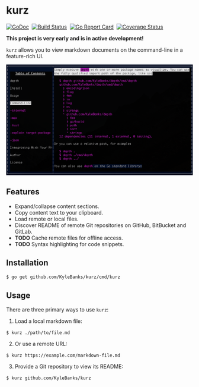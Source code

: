 # kurz

[![GoDoc](https://godoc.org/github.com/KyleBanks/kurz?status.svg)](https://godoc.org/github.com/KyleBanks/kurz)&nbsp; 
[![Build Status](https://travis-ci.org/KyleBanks/kurz.svg?branch=master)](https://travis-ci.org/KyleBanks/kurz)&nbsp;
[![Go Report Card](https://goreportcard.com/badge/github.com/KyleBanks/kurz)](https://goreportcard.com/report/github.com/KyleBanks/kurz)&nbsp;
[![Coverage Status](https://coveralls.io/repos/github/KyleBanks/kurz/badge.svg?branch=master)](https://coveralls.io/github/KyleBanks/kurz?branch=master)


**This project is very early and is in active development!**

`kurz` allows you to view markdown documents on the command-line in a feature-rich UI. 

!['kurz' Readme Example](./docs/screenshot.png)

## Features

- Expand/collapse content sections.
- Copy content text to your clipboard.
- Load remote or local files.
- Discover README of remote Git repositories on GitHub, BitBucket and GitLab.
- **TODO** Cache remote files for offline access.
- **TODO** Syntax highlighting for code snippets.

## Installation

```
$ go get github.com/KyleBanks/kurz/cmd/kurz
```

## Usage

There are three primary ways to use `kurz`:

1. Load a local markdown file: 

```
$ kurz ./path/to/file.md
```

2. Or use a remote URL:

```
$ kurz https://example.com/markdown-file.md
```

3. Provide a Git repository to view its README:

```
$ kurz github.com/KyleBanks/kurz
```
